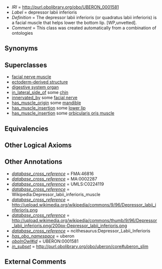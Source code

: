  * *IRI* = http://purl.obolibrary.org/obo/UBERON_0001581
 * *Label* = depressor labii inferioris
 * *Definition* = The depressor labii inferioris (or quadratus labii inferioris) is a facial muscle that helps lower the bottom lip. [WP,unvetted].
 * *Comment* = This class was created automatically from a combination of ontologies

## Synonyms


## Superclasses

 * [facial nerve muscle](../../UBERON/77/UBERON_0001577.md)
 * [ectoderm-derived structure](../../UBERON/21/UBERON_0004121.md)
 * [digestive system organ](../../UBERON/65/UBERON_0013765.md)
 * [in_lateral_side_of](../../BSPO/26/BSPO_0000126.md) some [chin](../../UBERON/99/UBERON_0008199.md)
 * [innervated_by](../../RO/05/RO_0002005.md) some [facial nerve](../../UBERON/47/UBERON_0001647.md)
 * [has_muscle_origin](../../RO/72/RO_0002372.md) some [mandible](../../UBERON/84/UBERON_0001684.md)
 * [has_muscle_insertion](../../RO/73/RO_0002373.md) some [lower lip](../../UBERON/35/UBERON_0001835.md)
 * [has_muscle_insertion](../../RO/73/RO_0002373.md) some [orbicularis oris muscle](../../UBERON/33/UBERON_0010933.md)

## Equivalencies


## Other Logical Axioms


## Other Annotations

 * *[database_cross_reference](../../ef/oboInOwl#hasDbXref.md)* = FMA:46816
 * *[database_cross_reference](../../ef/oboInOwl#hasDbXref.md)* = MA:0002287
 * *[database_cross_reference](../../ef/oboInOwl#hasDbXref.md)* = UMLS:C0224119
 * *[database_cross_reference](../../ef/oboInOwl#hasDbXref.md)* = Wikipedia:Depressor_labii_inferioris_muscle
 * *[database_cross_reference](../../ef/oboInOwl#hasDbXref.md)* = http://upload.wikimedia.org/wikipedia/commons/9/96/Depressor_labii_inferioris.png
 * *[database_cross_reference](../../ef/oboInOwl#hasDbXref.md)* = http://upload.wikimedia.org/wikipedia/commons/thumb/9/96/Depressor_labii_inferioris.png/200px-Depressor_labii_inferioris.png
 * *[database_cross_reference](../../ef/oboInOwl#hasDbXref.md)* = ncithesaurus:Depressor_Labii_Inferioris
 * *[has_obo_namespace](../../ce/oboInOwl#hasOBONamespace.md)* = uberon
 * *[oboInOwl#id](../../id/oboInOwl#id.md)* = UBERON:0001581
 * *[in_subset](../../et/oboInOwl#inSubset.md)* = http://purl.obolibrary.org/obo/uberon/core#uberon_slim

## External Comments

